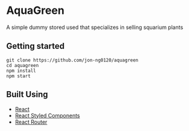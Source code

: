 # AquaGreen

A simple dummy stored used that specializes in selling squarium plants

## Getting started

```
git clone https://github.com/jon-ng0120/aquagreen
cd aquagreen
npm install
npm start
```

## Built Using

- [React](https://reactjs.org/)
- [React Styled Components](https://styled-components.com/)
- [React Router](https://reactrouter.com/en/main)
